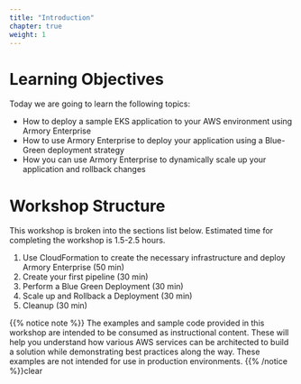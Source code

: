 ```yaml
---
title: "Introduction"
chapter: true
weight: 1
---
```


# Learning Objectives
Today we are going to learn the following topics:

- How to deploy a sample EKS application to your AWS environment using Armory Enterprise
- How to use Armory Enterprise to deploy your application using a Blue-Green deployment strategy
- How you can use Armory Enterprise to dynamically scale up your application and rollback changes

# Workshop Structure

This workshop is broken into the sections list below.  Estimated time for completing the workshop is 1.5-2.5 hours.

1. Use CloudFormation to create the necessary infrastructure and deploy Armory Enterprise (50 min)
1. Create your first pipeline (30 min) 
1. Perform a Blue Green Deployment (30 min)
1. Scale up and Rollback a Deployment (30 min)
1. Cleanup (30 min)

{{% notice note %}}
The examples and sample code provided in this workshop are intended to be consumed as instructional content. These will help you understand how various AWS services can be architected to build a solution while demonstrating best practices along the way. These examples are not intended for use in production environments.
{{% /notice %}}clear
